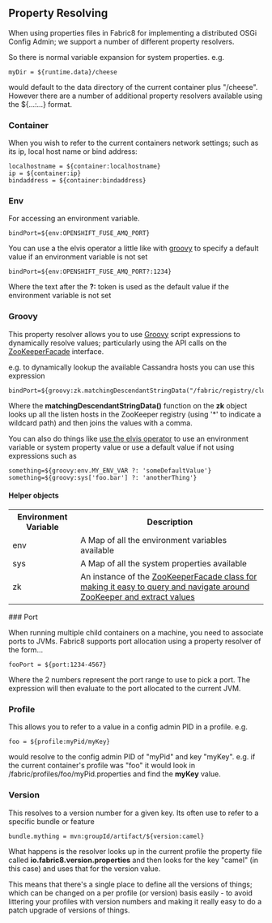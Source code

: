 ## Property Resolving

When using properties files in Fabric8 for implementing a distributed OSGi Config Admin; we support a number of different property resolvers.

So there is normal variable expansion for system properties. e.g. 

```
myDir = ${runtime.data}/cheese
```

would default to the data directory of the current container plus "/cheese". However there are a number of additional property resolvers available using the ${...:...} format.

### Container

When you wish to refer to the current containers network settings; such as its ip, local host name or bind address:

```
localhostname = ${container:localhostname}
ip = ${container:ip}
bindaddress = ${container:bindaddress}
```

### Env

For accessing an environment variable.

```
bindPort=${env:OPENSHIFT_FUSE_AMQ_PORT}
```

You can use a the elvis operator a little like with [groovy](http://docs.groovy-lang.org/docs/next/html/documentation/core-operators.html#_elvis_operator) to specify a default value if an environment variable is not set

```
bindPort=${env:OPENSHIFT_FUSE_AMQ_PORT?:1234}
```

Where the text after the **?:** token is used as the default value if the environment variable is not set

### Groovy

This property resolver allows you to use [Groovy](http://groovy-lang.org/) script expressions to dynamically resolve values; particularly using the API calls on the [ZooKeeperFacade](https://github.com/fabric8io/fabric8/blob/master/fabric/fabric-zookeeper/src/main/java/io/fabric8/zookeeper/utils/ZooKeeperFacade.java#L30) interface.

e.g. to dynamically lookup the available Cassandra hosts you can use this expression

```
bindPort=${groovy:zk.matchingDescendantStringData("/fabric/registry/clusters/cassandra/default/*/listen").join(",")}
```

Where the **matchingDescendantStringData()** function on the **zk** object looks up all the listen hosts in the ZooKeeper registry (using '*' to indicate a wildcard path) and then joins the values with a comma.

You can also do things like [use the elvis operator](http://docs.groovy-lang.org/docs/next/html/documentation/core-operators.html#_elvis_operator) to use an environment variable or system property value or use a default value if not using expressions such as

```
something=${groovy:env.MY_ENV_VAR ?: 'someDefaultValue'}
something=${groovy:sys['foo.bar'] ?: 'anotherThing'}
```

#### Helper objects

<table class="table table-striped">
<tr>
<th>Environment Variable</th>
<th>Description</th>
</tr>
<tr>
<td>env</td>
<td>A Map of all the environment variables available</td>
</tr>
<tr>
<td>sys</td>
<td>A Map of all the system properties available</td>
</tr>
<tr>
<td>zk</td>
<td>An instance of the <a href="https://github.com/fabric8io/fabric8/blob/master/fabric/fabric-zookeeper/src/main/java/io/fabric8/zookeeper/utils/ZooKeeperFacade.java#L30">ZooKeeperFacade class</> for making it easy to query and navigate around ZooKeeper and extract values</td>
</tr>
</table>
### Port

When running multiple child containers on a machine, you need to associate ports to JVMs. Fabric8 supports port allocation using a property resolver of the form...

```
fooPort = ${port:1234-4567}
```

Where the 2 numbers represent the port range to use to pick a port. The expression will then evaluate to the port allocated to the current JVM.

### Profile

This allows you to refer to a value in a config admin PID in a profile. e.g.

```
foo = ${profile:myPid/myKey}
```

would resolve to the config admin PID of "myPid" and key "myKey". e.g. if the current container's profile was "foo" it would look in /fabric/profiles/foo/myPid.properties and find the **myKey** value.

### Version

This resolves to a version number for a given key. Its often use to refer to a specific bundle or feature

```
bundle.mything = mvn:groupId/artifact/${version:camel}
```

What happens is the resolver looks up in the current profile the property file called **io.fabric8.version.properties** and then looks for the key "camel" (in this case) and uses that for the version value.

This means that there's a single place to define all the versions of things; which can be changed on a per profile (or version) basis easily - to avoid littering your profiles with version numbers and making it really easy to do a patch upgrade of versions of things.
